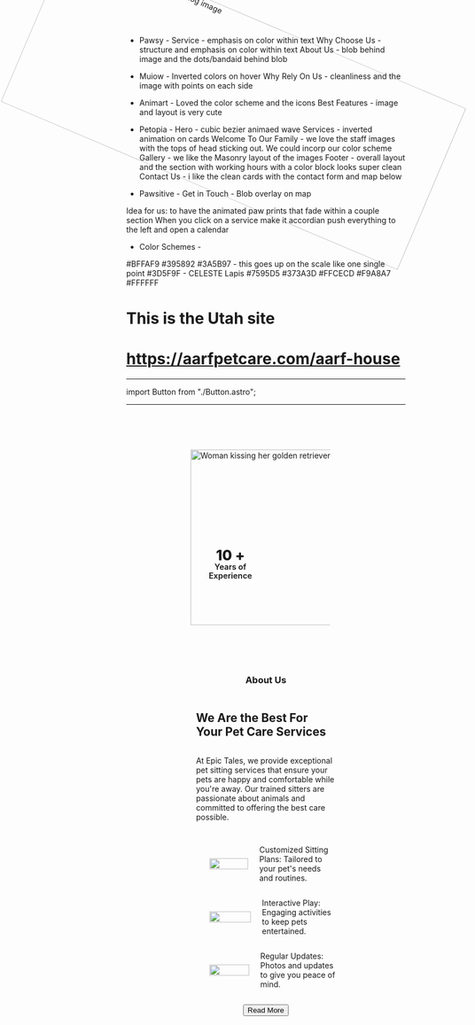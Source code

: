 - Pawsy -
  Service - emphasis on color within text
  Why Choose Us - structure and emphasis on color within text
  About Us - blob behind image and the dots/bandaid behind blob

- Muiow -
  Inverted colors on hover
  Why Rely On Us - cleanliness and the image with points on each side

- Animart -
  Loved the color scheme and the icons
  Best Features - image and layout is very cute

- Petopia -
  Hero - cubic bezier animaed wave
  Services - inverted animation on cards
  Welcome To Our Family - we love the staff images with the tops of head sticking out. We could incorp our color scheme
  Gallery - we like the Masonry layout of the images
  Footer - overall layout and the section with working hours with a color block looks super clean
  Contact Us - i like the clean cards with the contact form and map below

- Pawsitive -
  Get in Touch - Blob overlay on map

Idea for us: to have the animated paw prints that fade within a couple section
When you click on a service make it accordian push everything to the left and open a calendar

- Color Schemes -

#BFFAF9
#395892
#3A5B97 - this goes up on the scale like one single point
#3D5F9F - CELESTE Lapis
#7595D5
#373A3D
#FFCECD
#F9A8A7
#FFFFFF

# This is the Utah site

# https://aarfpetcare.com/aarf-house

---

import Button from "./Button.astro";

---

<section id="about-section">
    <!-- control your container height through the about contrainer and take off the left and right side heights -->
    <!-- <div class="about-container">  -->
    <div class="about-container">
        <div class="about-left-side">
            <div class="about-img-container">
                <img class="about-img" src='https://res.cloudinary.com/daecnx7ih/image/upload/v1719690697/dog-kisses_neo4lv.webp' alt="Woman kissing her golden retriever"  width=420>
                <div class="yrs-exp-circle">
                    <p class="yrs-text">
                    <span class="about-bold-yrs">10 +</span> 
                    Years of Experience 
                </p>
                </div>
            </div>
            <img class="about-blob" src='images/about-blob.svg'  alt="pink blob behind woman kissing dog image" width=420/>
        </div>
        <div class="about-right-side">
            <h3>About Us</h3>
            <h2>We Are the Best For Your <span class="focus-font" >Pet Care</span> Services</h2>
            <p class="about-text">At Epic Tales, we provide exceptional pet sitting services that ensure your pets are happy and comfortable while you're away. Our trained sitters are passionate about animals and committed to offering the best care possible.</p>
            <ul class="about-list">
                <li><img src="icons/checkmark.svg" height="20px" > <p>Customized Sitting Plans: Tailored to your pet's needs and routines.</p></li>
                <li><img src="icons/checkmark.svg" height="20px"><p>Interactive Play: Engaging activities to keep pets entertained.</p></li>
                <li><img src="icons/checkmark.svg" height="20px"/><p><span class="bold-li">Regular Updates:</span> Photos and updates to give you peace of mind.</p></li>
            </ul>
            <Button href="#" size="lg" style="secondary" >Read More</Button>
        </div>
    </div>
</section>

<style>
    #about-section {
        /* display: flex;
        flex-direction: column;
        align-items: center;
        height: auto;
        margin-bottom: 1000px; */
    }

    .about-container {
        display: flex;
        flex-direction: column;
        align-items: center;
        height: auto;
        /* margin-bottom: 1000px; */
    }
    /* about left side */
    .about-left-side {
        /* position: relative; */
        display: flex;
        justify-content: center;
        align-items: center;
        height: auto;
        width: 100%;
    }

/* About Image Container */
    .about-img-container {
        position: relative;
        display: flex;
        justify-content: end;
        align-items: center;
        height: 420px;
        width: 100%;
        z-index: 2;
    }

    img {
        width: 100%;
        height: auto;
    } 
    .about-img {
        position: absolute;
        display: flex;
        left: 0;
        width: 90%;  
        height: auto; 
       
    }
    .about-blob {
        position: absolute;
        display: flex;
        left: 0;
        left: 1px;
        width: 90%;  
        height: auto; 
        transform: rotate(23deg);
        z-index: -1;
    }

    /* Years Exp Circle */
    .yrs-exp-circle {
        position: absolute;
        bottom: 100px;
        left: -14px; 
        display: flex;
        flex-direction: column;
        justify-content: start;
        align-items: center;
        padding: 20px;
        text-align: center;
        color: var(--white);
        background-color: var(--primary-darker);
        border-radius: 50%;
        border: 5px solid var(--white);
        width: 110px;
        height: 110px;
        z-index: 2;
    }
    .yrs-text {
        display: flex;
        flex-direction: column;
        justify-content: center;
        align-items: center;
        margin: 0;
        font-size: .9rem;    
        font-weight: 600;
        line-height: 1.1;   
    }
    .about-bold-yrs {
        display: flex;
        white-space: nowrap;
        font-weight: 800;
        font-size: 1.6rem !important;
        line-height: 1;       
    }


    /* About Right Container */
    .about-right-side  {
        display: flex;
        flex-direction: column;
        align-items: center;
        height: 100%;
    }

    .about-list li {
        display: flex;
        align-items: center;
        margin: 0;

    }
    .about-list  li img {
        margin-right: 20px;
    }


  
/* Small devices (sm) - 576px and above */
@media (min-width: 576px) {
  
}

/* Medium devices (md) - 768px and above */
@media (min-width: 768px) {
    #about-section {
        display: flex;
        flex-direction: row;
    }
    .about-left-side {
        width: 50%;
        height: 451px;
        margin-right: 20px;
    }
    .about-right-side {
        width: 50%;
    }

    .about-img-container {
        height: 450px;
    }
    .about-img{
       height: 317px;
       width: auto;
    }
    .about-blob {
        height: 317px;
        top: 48px;
        left: 29px;
        transform: rotate(23deg);
    }
   
   .yrs-exp-circle {
        margin: 0;
        top: 225px;
        left: -3px; 
        height: 110px;
        width: 110px;
    }
    .yrs-exp-circle .about-bold-yrs {
        font-size: 1.3rem;
    }

}  
/* Large devices (lg) - 992px and above */
@media (min-width: 992px) {
    
    
    .about-img-container {
        /* height: 382px; */
        height: 382px;
    }
    .about-img {
        height: 374px;
    }
    .yrs-exp-circle {
        top: 121px;
        left: 10px
    }
    .about-blob {
        left: 85px;
        top: -14px;
        height: 370px;
        width: auto;
        transform: rotate(23deg);
    }

    .yrs-text p {
        /* margin: 5px; */
        font-size: 1.3rem;       
    } 
}

@media (min-width: 1000px) {
    .about-img-container {
        height: 447px;
    }
    .about-blob {
        left: 25px;
        top: 17px;
        height: 374px;
    }
    .yrs-exp-circle {
    top:121px;
    left: -8;
    height: 120px;
    width: 120px;
}
}

/* Extra large devices (xl) - 1200px and above */
@media (min-width: 1100px) {
    .about-left-side {
        height: 451px;
    }
    .about-blob {

    }
    .about-img {
        height: 393px;
    }
    .about-blob {
        left: 68px;
        top: 25px;
        height: 393px;
        transform: rotate(19deg)
    }
    .yrs-exp-circle {
        top: 135px;
        left: -7px;
        height: 135px;
        width: 135px;
    }
    .about-bold-yrs {
        font-size: 1.5rem;
    }

    .yrs-text {
        font-size: 1.1rem;

    }
    .about-right-side {
        height: 445px;
        margin-left: 50px;
    }

    .about-right-side .about-list img {
        align-items: left;
    }
}

/* Extra extra large devices (xxl) - 1400px and above */
@media (min-width: 1400px) {
    .about-right-side {
        display: flex;
        flex-direction: column;
        justify-content: center;
        align-items:center;
    }
}
</style>

<!--
reduce the size of yrs font
ipad mini landscape yrs text circle yuck
.card-front > * {
    this selects everything in the parent container
    position: absolute;
}

.card-front > *:not(.whatever-child-element) {
    position: absolute;
}
how to have image decide the size of the div:
width: min-content; means get as small as you can to fit the image inside there
We do this if we want this width and this height. This way you don't have to keep fucking with the height.
max-width: revert;
define containing block for element...go to the parentand put position: relative
create a selector for card front this goes up in above the parent element
.card-front {
    --card-padding: 2rem;
}


@media (min-width: 960px) {
.card-front,
.card-back {
    position: relative;
    this would be like changing the img and the blob and when thwe screen size got too big i change to relative to make it follow the flow of the content/screen size. Dive in and make space in the doc. position relative keeps it in the flow
    if you have relative its set relative to the parameters fo what you gavce it above. So to manipulate the content you'd want to select the margins.
    inset: auto; is the top, left, right, bottom

}}
  -->
